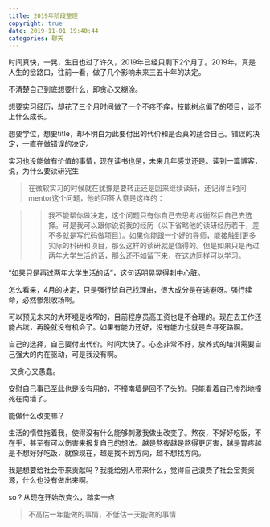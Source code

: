 ```yaml
---
title: 2019年阶段整理
copyright: true
date: 2019-11-01 19:40:44
categories: 聊天 
---
```


​    时间真快，一晃，生日也过了许久，2019年已经只剩下2个月了。2019年，真是人生的岔路口，往前一看，做了几个影响未来三五十年的决定。

  

   不清楚自己到底想要什么，即贪心又糊涂。

   想要实习经历，却花了三个月时间做了一个不疼不痒，技能树点偏了的项目，谈不上什么成长。

   想要学位，想要title，却不明白为此要付出的代价和是否真的适合自己。错误的决定，一直在做错误的决定。

   实习也没能做有价值的事情，现在读书也是，未来几年感觉还是。读到一篇博客，说，为什么要读研究生

>在微软实习的时候就在犹豫是要转正还是回来继续读研，还记得当时问mentor这个问题，他的回答大意是这样的：

>> 我不能帮你做决定，这个问题只有你自己去思考权衡然后自己去选择。可是我可以跟你说说我的经历（以下省略他的读研经历若干，差不多就是写代码做项目）。如果你能跟一个好的导师，能接触到更多实际的科研和项目，那么这样的读研就是值得的。但是如果只是再过两年大学生活的话，那么还不如留下来，在这边同样可以学习。

“如果只是再过两年大学生活的话”，这句话明晃晃得刺中心脏。

怎么看来，4月的决定，只是强行给自己找理由，很大成分是在逃避呀。强行续命，必然惨烈收场啊。

可以预见未来的大环境是收窄的，目前程序员高工资也是不合理的。现在去工作还能占坑，再晚就没有机会了。如果有能力还好，没有能力也就是自寻死路啊。

自己的选择，自己要付出代价。时间太快了。心态非常不好，放养式的培训需要自己强大的内在驱动，可是我没有啊。

​    又贪心又愚蠢。

​    安慰自己事已至此也是没有用的，不撞南墙是回不了头的。只能看着自己惨烈地撞死在南墙了。



能做什么改变嘛？

​     生活的惰性拖着我，使得没有什么能够刺激我做出改变了。熬夜，不好好吃饭，不在乎，甚至有可以伤害来报复自己的想法。越是熬夜越是熬得更厉害，越是胃疼越是不想好好吃饭，就像现在，越是找不到方向，越不想找方向。

​    我是想要给社会带来贡献吗？我能给别人带来什么，觉得自己浪费了社会宝贵资源，什么也没有做出来啊。



so？从现在开始改变么，踏实一点

> 不高估一年能做的事情，不低估一天能做的事情